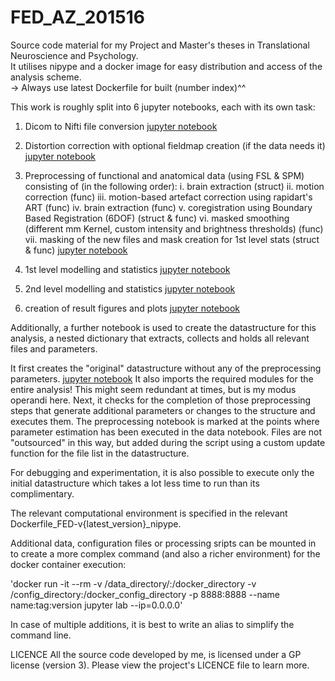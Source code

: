 # FED_AZ_201516

Source code material for my  Project and Master's theses in Translational
Neuroscience and Psychology. \
It utilises nipype and a docker image for easy distribution and access of the
analysis scheme. \
-> Always use latest Dockerfile for built (number index)^^

This work is roughly split into 6 jupyter notebooks, each with its own task:

1. Dicom to Nifti file conversion
   [jupyter notebook](data_funclib_scripts_exec/fMRI_Dicom2Nifti.ipynb)

2. Distortion correction with optional fieldmap creation (if the data needs it)
   [jupyter notebook](data_funclib_scripts_exec/fMRI_prestats_distcor.ipynb)

3. Preprocessing of functional and anatomical data (using FSL & SPM) consisting of (in the following order):
   i.    brain extraction (struct)
   ii.   motion correction (func)
   iii.  motion-based artefact correction using rapidart's ART (func)
   iv.   brain extraction (func)
   v.    coregistration using Boundary Based Registration (6DOF) (struct & func)
   vi.   masked smoothing (different mm Kernel, custom intensity and brightness thresholds) (func)
   vii.  masking of the new files and mask creation for 1st level stats (struct & func)
   [jupyter notebook](data_funclib_scripts_exec/fMRI_prestats_preppipeline-struc&func.ipynb)

4. 1st level modelling and statistics
   [jupyter notebook](data_funclib_scripts_exec/fMRI_1stlevel.ipynb)

5. 2nd level modelling and statistics
   [jupyter notebook](data_funclib_scripts_exec/fMRI_2ndlevel.ipynb)

6. creation of result figures and plots
   [jupyter notebook](data_funclib_scripts_exec/fMRI_plots_resultfigures.ipynb)

Additionally, a further notebook is  used to create the datastructure for this
analysis, a nested dictionary that extracts, collects and holds all relevant
files and parameters.

It first creates the "original" datastructure without any of the
preprocessing parameters. [jupyter notebook](data_funclib_scripts_exec/fMRI_prestats_data-struct.ipynb)
It also imports the required modules for the entire
analysis! This might seem redundant at times, but is my modus operandi here.
Next, it checks for the completion of those preprocessing steps
that generate additional parameters or changes to the structure and executes them.
The preprocessing notebook is marked at the points where parameter estimation
has been executed in the data notebook.
Files are not "outsourced" in this way, but added during the script
using a custom update function for the file list in the datastructure.

For debugging and experimentation, it is also possible to execute only the
initial datastructure which takes a lot less time to run than its complimentary.

The relevant computational environment is specified in the relevant
Dockerfile_FED-v{latest_version}_nipype.

Additional data, configuration files or processing sripts can be mounted in to
create a more complex command (and also a richer environment) for the docker container execution:

'docker run -it --rm -v /data_directory/:/docker_directory -v /config_directory:/docker_config_directory -p 8888:8888 --name name:tag:version jupyter lab --ip=0.0.0.0'

In case of multiple additions, it is best to write an alias to simplify the
command line.

LICENCE
All the source code developed by me, is licensed under a GP license (version 3). Please view the project's LICENCE file to learn more.
